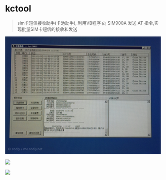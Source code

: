# kctool

> sim卡短信接收助手(卡池助手), 利用VB程序 向 SIM900A 发送 AT 指令,实现批量SIM卡短信的接收和发送

![](./1.jpg)

![](./2.jpg)

![](./3.jpg)
